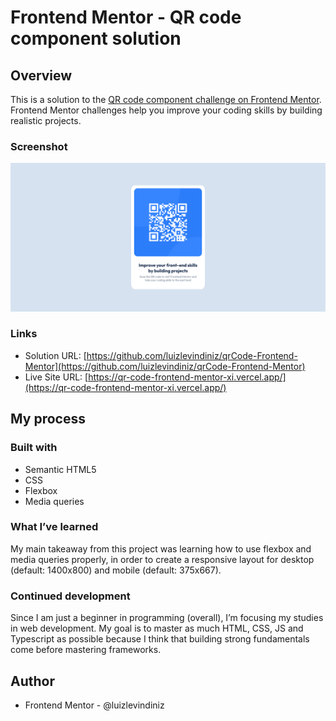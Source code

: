 # Frontend Mentor - QR code component solution

## Overview

This is a solution to the [QR code component challenge on Frontend Mentor](https://www.frontendmentor.io/challenges/qr-code-component-iux_sIO_H). Frontend Mentor challenges help you improve your coding skills by building realistic projects.

### Screenshot

![Screenshot](./images/qrcode.png)

### Links

- Solution URL: [https://github.com/luizlevindiniz/qrCode-Frontend-Mentor](https://github.com/luizlevindiniz/qrCode-Frontend-Mentor)
- Live Site URL: [https://qr-code-frontend-mentor-xi.vercel.app/](https://qr-code-frontend-mentor-xi.vercel.app/)

## My process

### Built with

- Semantic HTML5
- CSS
- Flexbox
- Media queries

### What I’ve learned

My main takeaway from this project was learning how to use flexbox and media queries properly, in order to create a responsive layout for desktop (default: 1400x800) and mobile (default: 375x667).

### Continued development

Since I am just a beginner in programming (overall), I’m focusing my studies in web development. My goal is to master as much HTML, CSS, JS and Typescript as possible because I think that building strong fundamentals come before mastering frameworks.

## Author

- Frontend Mentor - @luizlevindiniz
